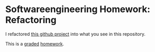 # Softwareengineering Homework: Refactoring

I refactored [this github project](https://github.com/gnilkreb/Fowler/tree/c0e1c7a21a5335d7e475c2c795ed77deec37b776) into what you see in this repository.

This is a [graded](http://dhbwse201819.pbworks.com/w/page/133242312/GC_SE2_week5_refactoring) [homework](http://dhbwse201819.pbworks.com/w/page/133242243/SE2_week5_refactoring).